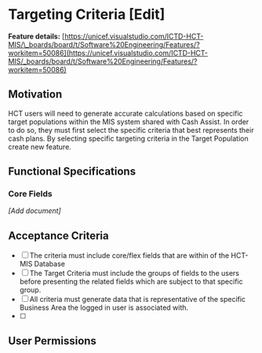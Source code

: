 # Targeting Criteria \[Edit\]

**Feature details:** [https://unicef.visualstudio.com/ICTD-HCT-MIS/\_boards/board/t/Software%20Engineering/Features/?workitem=50086](https://unicef.visualstudio.com/ICTD-HCT-MIS/_boards/board/t/Software%20Engineering/Features/?workitem=50086)

## Motivation

HCT users will need to generate accurate calculations based on specific target populations within the MIS system shared with Cash Assist. In order to do so, they must first select the specific criteria that best represents their cash plans. By selecting specific targeting criteria in the Target Population create new feature.

## Functional Specifications



### Core Fields

_\[Add document\]_

## Acceptance Criteria

* [ ] The criteria must include core/flex fields that are within of the HCT-MIS Database
* [ ] The Target Criteria must include the groups of fields to the users before presenting the related fields which are subject to that specific group.
* [ ] All criteria must generate data that is representative of the specific Business Area the logged in user is associated with.
* [ ] 
## User Permissions



